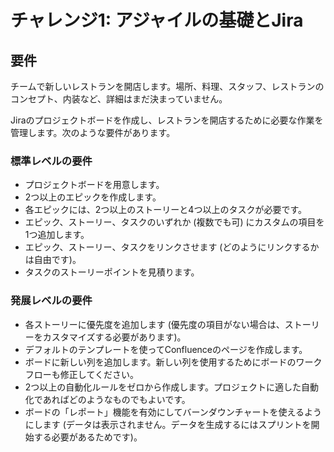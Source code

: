# チャレンジ1: アジャイルの基礎とJira

## 要件

チームで新しいレストランを開店します。場所、料理、スタッフ、レストランのコンセプト、内装など、詳細はまだ決まっていません。

Jiraのプロジェクトボードを作成し、レストランを開店するために必要な作業を管理します。次のような要件があります。

### 標準レベルの要件

- プロジェクトボードを用意します。
- 2つ以上のエピックを作成します。
- 各エピックには、2つ以上のストーリーと4つ以上のタスクが必要です。
- エピック、ストーリー、タスクのいずれか (複数でも可) にカスタムの項目を1つ追加します。
- エピック、ストーリー、タスクをリンクさせます (どのようにリンクするかは自由です)。
- タスクのストーリーポイントを見積ります。
  
### 発展レベルの要件

- 各ストーリーに優先度を追加します (優先度の項目がない場合は、ストーリーをカスタマイズする必要があります)。
- デフォルトのテンプレートを使ってConfluenceのページを作成します。
- ボードに新しい列を追加します。新しい列を使用するためにボードのワークフローも修正してください。
- 2つ以上の自動化ルールをゼロから作成します。プロジェクトに適した自動化であればどのようなものでもよいです。
- ボードの「レポート」機能を有効にしてバーンダウンチャートを使えるようにします (データは表示されません。データを生成するにはスプリントを開始する必要があるためです)。

